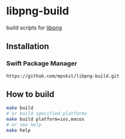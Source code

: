 # libpng-build

build scripts for [libpng](https://github.com/glennrp/libpng)

## Installation

### Swift Package Manager

```
https://github.com/mpvkit/libpng-build.git
```

## How to build

```bash
make build
# or build specified platforms 
make build platform=ios,macos
# or see help
make help
```
